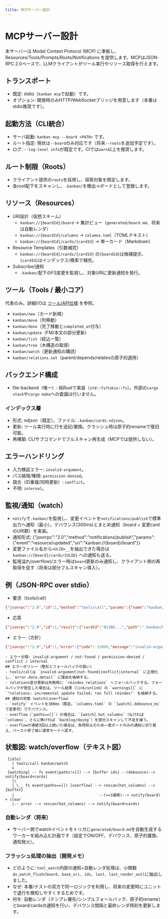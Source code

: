 ```yaml
---
title: MCPサーバー設計
---
```


# MCPサーバー設計

本サーバーは Model Context Protocol (MCP) に準拠し、Resources/Tools/Prompts/Roots/Notifications を提供します。MCPはJSON-RPC 2.0ベースで、LLMクライアントがツール実行やリソース取得を行えます。

## トランスポート
- 既定: stdio（`kanban mcp`で起動）です。
- オプション: 開発時のみHTTP/WebSocketブリッジを用意します（本番はstdio推奨です）。

## 起動方法（CLI統合）
- サーバ起動: `kanban mcp --board <PATH>` です。
- ルート指定: 現状は`--board`のみ対応です（将来`--roots`を追加予定です）。
- ログ: `--log-level info`が既定です。CIでは`warn`以上を推奨します。

## ルート制限（Roots）
- クライアント提供の`roots`を採用し、探索対象を限定します。
- 各root配下をスキャンし、`.kanban/`を検出→ボードとして登録します。

## リソース（Resources）
- URI設計（仮想スキーム）
  - `kanban://{boardId}/board` → 集計ビュー（`generated/board.md`、将来は自動レンダ）
  - `kanban://{boardId}/columns` → `columns.toml`（TOMLテキスト）
  - `kanban://{boardId}/cards/{cardId}` → 単一カード（Markdown）
- Resource Templates（引数補完）
  - `kanban://{boardId}/cards/{cardId}` の`{boardId}`は候補提示、`{cardId}`はインデックス/検索で補完。
- Subscribe/通知
  - `.kanban/`配下のFS変更を監視し、対象URIに更新通知を発行。

## ツール（Tools / 最小コア）
代表のみ。詳細I/Oは [ツール/API仕様](../api/api-spec.md) を参照。
- `kanban/new`（カード新規）
- `kanban/move`（列移動）
- `kanban/done`（完了移動と`completed_at`付与）
- `kanban/update`（FM/本文の部分更新）
- `kanban/list`（絞込一覧）
- `kanban/tree`（木構造の取得）
- `kanban/watch`（更新通知の購読）
- `kanban/relations.set`（parent/depends/relatesの原子的適用）

## バックエンド構成
- file-backend（唯一）: 純Rustで実装（`std::fs`/`tokio::fs`）。外部の`cargo xtask`や`cargo make`への委譲は行いません。

### インデックス層
- 形式: ndjson（既定）。ファイル: `.kanban/cards.ndjson`。
- 更新: ツール実行時に行を追記/置換。クラッシュ時は原子的renameで復旧可能。
- 再構築: CLIサブコマンドでフルスキャン再生成（MCPでは提供しない）。

## エラーハンドリング
- 入力検証エラー: `invalid-argument`。
- パス越境/権限: `permission-denied`。
- 競合（ID重複/同時更新）: `conflict`。
- 不明: `internal`。

## 監視/通知（watch）
- `notify`で`.kanban/`を監視し、変更イベントを`notifications/publish`で標準出力へ通知（最小）。デバウンス(300ms)とまとめ通知（board + 変更cardのURI群）を実装。
- 通知形式: {"jsonrpc":"2.0","method":"notifications/publish","params":{"event":"resource/updated","uri":"kanban://{board}/board"}}
- 変更ファイル名から`<ULID>__`を抽出できた場合は `kanban://{board}/cards/{ULID}` への通知も送る。
- 監視溢れ(overflow)/エラー時は`board`更新のみ通知し、クライアント側の再取得を促す（将来は部分フルスキャン導入）。

## 例（JSON-RPC over stdio）
- 要求（tools/call）
```json
{"jsonrpc":"2.0","id":1,"method":"tools/call","params":{"name":"kanban/new","arguments":{"board":"main","title":"タスク","column":"backlog","lane":"core","priority":"P2","size":1}}}
```
- 応答
```json
{"jsonrpc":"2.0","id":1,"result":{"cardId":"01JB6...","path":".kanban/backlog/01JB6__タスク.md"}}
```
- エラー（方針）
```json
{"jsonrpc":"2.0","id":1,"error":{"code":-32000,"message":"invalid-argument","data":{"detail":"missing title"}}}
```
```
- エラー分類: invalid-argument / not-found / permission-denied / conflict / internal
## エラーポリシー（整形とフォールバックの扱い）
- tools/callは `invalid-argument|not-found|conflict|internal` に正規化し、`error.data.detail` に理由を格納する。
- relations差分更新は失敗時に `reindex_relations` へフォールバックする。フォールバックが発生した場合は、ツール結果（link/unlink）の `warnings[]` に `"relations: incremental update failed; ran full reindex"` を格納する。
## 通知の状態（watchとoverflow）
- `notify` イベントを300ms（既定。`columns.toml` の `[watch].debounce_ms` で変更可）でデバウンス。
- overflow（`paths==[]`）の場合は、`[watch].hot_columns`（なければ `columns`、さらに無ければ `backlog/doing`）を部分スキャンして不足を補う。
- overflowが連続3回以上続いた場合は、負荷抑止のため一度ボードのみの通知に切り替え、バースト終了後に通常モードへ戻す。
```

## 状態図: watch/overflow（テキスト図）
```
 [idle]
   | tools/call kanban/watch
   v
 [watching] -- fs event(paths!=[]) --> {buffer ids} --(debounce)--> notify(board+cards)
   |\
   | \__ fs event(paths==[]) [overflow] --> rescan(hot_columns) --> {buffer}
   |                                      --(>=3連続)--> notify(board) + clear
   |-- error --> rescan(hot_columns) --> notify(board+cards)
```

### 自動レンダ（将来）
- サーバー側でwatchイベントをトリガに`generated/board.md`を自動生成するワーカーを組み込む計画です（設定でON/OFF、デバウンス、原子的置換、通知発火）。


### フラッシュ処理の抽出（開発メモ）
- どのように: `tool_watch`内部の通知+自動レンダ処理は、小関数`do_watch_flush(board, base_uri, ids, last, last_render_out)`に抽出しました。
- なぜ: 本番/テストの双方で同一ロジックを利用し、将来の変更時にユニットで退行を検知しやすくするためです。
- 何を: 自動レンダ（テンプレ優先/シンプルフォールバック、原子的rename）とboard/cardsの通知を行い、デバウンス間隔と最終レンダ時刻を更新します。
